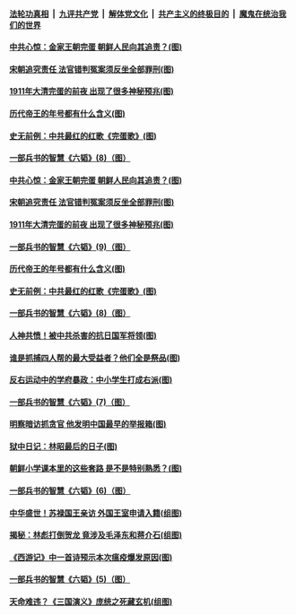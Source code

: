 

####  [法轮功真相](../../../../basic/blob/master/README.md?t=05030001) &nbsp;|&nbsp; [九评共产党](../../../../9ping.md/blob/master/README.md?t=05030001) &nbsp;|&nbsp; [解体党文化](../../../../jtdwh.md/blob/master/README.md?t=05030001)  &nbsp;|&nbsp; [共产主义的终极目的](../../../../gczydzjmd.md/blob/master/README.md?t=05030001) &nbsp;|&nbsp; [魔鬼在统治我们的世界](../../../../mgztzwmdsj.md/blob/master/README.md?t=05030001) 

#### [中共心惊：金家王朝完蛋 朝鲜人民向其追责？(图)](../pages/p6/931869.md?t=05030001) 

#### [宋朝追究责任 法官错判冤案须反坐全部罪刑(图)](../pages/p6/931589.md?t=05030001) 

#### [1911年大清完蛋的前夜 出现了很多神秘预兆(图)](../pages/p6/931840.md?t=05030001) 

#### [历代帝王的年号都有什么含义(图)](../pages/p6/931713.md?t=05030001) 

#### [史无前例：中共最红的红歌《完蛋歌》(图)](../pages/p6/930045.md?t=05030001) 

#### [一部兵书的智慧《六韬》(8)（图）](../pages/p6/930899.md?t=05030001) 

#### [中共心惊：金家王朝完蛋 朝鲜人民向其追责？(图)](../pages/p6/931869.md?t=05030001) 

#### [宋朝追究责任 法官错判冤案须反坐全部罪刑(图)](../pages/p6/931589.md?t=05030001) 

#### [1911年大清完蛋的前夜 出现了很多神秘预兆(图)](../pages/p6/931840.md?t=05030001) 

#### [一部兵书的智慧《六韬》(9)（图）](../pages/p6/930900.md?t=05030001) 

#### [历代帝王的年号都有什么含义(图)](../pages/p6/931713.md?t=05030001) 

#### [史无前例：中共最红的红歌《完蛋歌》(图)](../pages/p6/930045.md?t=05030001) 

#### [一部兵书的智慧《六韬》(8)（图）](../pages/p6/930899.md?t=05030001) 

#### [人神共愤！被中共杀害的抗日国军将领(图)](../pages/p6/931085.md?t=05030001) 

#### [谁是抓捕四人帮的最大受益者？他们全是祭品(图)](../pages/p6/930046.md?t=05030001) 

#### [反右运动中的学府暴政：中小学生打成右派(图)](../pages/p6/931084.md?t=05030001) 

#### [一部兵书的智慧《六韬》(7)（图）](../pages/p6/930894.md?t=05030001) 

#### [明察暗访抓贪官 他发明中国最早的举报箱(图)](../pages/p6/931083.md?t=05030001) 

#### [狱中日记：林昭最后的日子(图)](../pages/p6/930345.md?t=05030001) 

#### [朝鲜小学课本里的这些套路 是不是特别熟悉？(图)](../pages/p6/931265.md?t=05030001) 

#### [一部兵书的智慧《六韬》(6)（图）](../pages/p6/930892.md?t=05030001) 

#### [中华盛世！苏禄国王亲访 外国王室申请入籍(组图)](../pages/p6/930881.md?t=05030001) 

#### [揭秘：林彪打倒贺龙 竟涉及毛泽东和蒋介石(组图)](../pages/p6/930946.md?t=05030001) 

#### [《西游记》中一首诗预示本次瘟疫爆发原因(图)](../pages/p6/931295.md?t=05030001) 

#### [一部兵书的智慧《六韬》(5)（图）](../pages/p6/930890.md?t=05030001) 

#### [天命难违？《三国演义》庞统之死藏玄机(组图)](../pages/p6/930939.md?t=05030001) 

